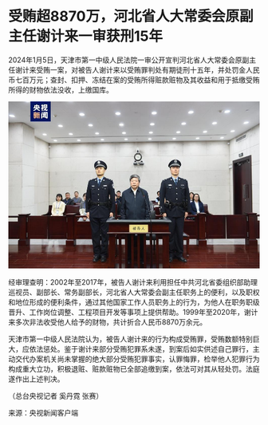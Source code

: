 # 受贿超8870万，河北省人大常委会原副主任谢计来一审获刑15年

2024年1月5日，天津市第一中级人民法院一审公开宣判河北省人大常委会原副主任谢计来受贿一案，对被告人谢计来以受贿罪判处有期徒刑十五年，并处罚金人民币七百万元；查封、扣押、冻结在案的受贿所得赃款赃物及其收益和用于抵缴受贿所得的财物依法没收，上缴国库。

![2632421d3eabef9518a0d56e68a642de.jpg](https://raw.githubusercontent.com/qqhsx/qqnews_image/main/2024/01/05/受贿超8870万，河北省人大常委会原副主任谢计来一审获刑15年/2632421d3eabef9518a0d56e68a642de.jpg)

经审理查明：2002年至2017年，被告人谢计来利用担任中共河北省委组织部助理巡视员、副部长、常务副部长，河北省人大常委会副主任职务上的便利，以及职权和地位形成的便利条件，通过其他国家工作人员职务上的行为，为他人在职务职级晋升、工作岗位调整、工程项目开发等事项上提供帮助。1999年至2020年，谢计来多次非法收受他人给予的财物，共计折合人民币8870万余元。

天津市第一中级人民法院认为，被告人谢计来的行为构成受贿罪，受贿数额特别巨大，应依法惩处。鉴于谢计来部分受贿犯罪系未遂，到案后如实供述自己罪行，主动交代办案机关尚未掌握的绝大部分受贿犯罪事实，认罪悔罪，检举他人犯罪行为构成重大立功，积极退赃、赃款赃物已全部追缴到案，依法可对其从轻处罚。法庭遂作出上述判决。

（总台央视记者 奚丹霓 张赛）

来源：央视新闻客户端

